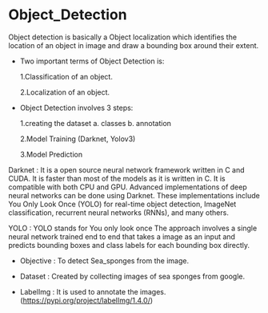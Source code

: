 # Object_Detection

Object detection is basically a Object localization which identifies the location of an object in image and draw a bounding box around their extent. 

* Two important terms of Object Detection is:

  1.Classification of an object.
  
  2.Localization of an object.
 
 
 * Object Detection involves 3 steps:
 
    1.creating the dataset 
      a. classes 
      b. annotation
      
    2.Model Training (Darknet, Yolov3)
    
    3.Model Prediction
    
    
Darknet : It is a open source neural network framework written in C and CUDA. It is faster than most of the models as it is written in C. It is compatible with both CPU and GPU. Advanced implementations of deep neural networks can be done using Darknet. These implementations include You Only Look Once (YOLO) for real-time object detection, ImageNet classification, recurrent neural networks (RNNs), and many others.

YOLO : YOLO stands for You only look once The approach involves a single neural network trained end to end that takes a image as an input and predicts bounding boxes and class labels for each bounding box directly.

* Objective : To detect Sea_sponges from the image.

* Dataset : Created by collecting images of sea sponges from google.

* LabelImg : It is used to annotate the images. (https://pypi.org/project/labelImg/1.4.0/)

